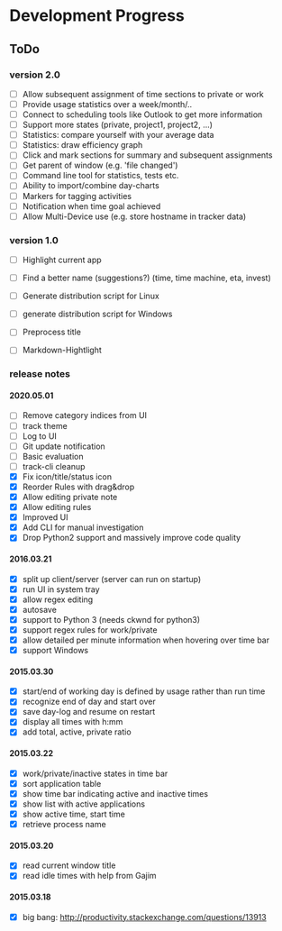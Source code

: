 # Development Progress

## ToDo

### version 2.0
- [ ] Allow subsequent assignment of time sections to private or work
- [ ] Provide usage statistics over a week/month/..
- [ ] Connect to scheduling tools like Outlook to get more information
- [ ] Support more states (private, project1, project2, ...)
- [ ] Statistics: compare yourself with your average data
- [ ] Statistics: draw efficiency graph
- [ ] Click and mark sections for summary and subsequent assignments
- [ ] Get parent of window (e.g. 'file changed')
- [ ] Command line tool for statistics, tests etc.
- [ ] Ability to import/combine day-charts
- [ ] Markers for tagging activities
- [ ] Notification when time goal achieved
- [ ] Allow Multi-Device use (e.g. store hostname in tracker data)

### version 1.0
- [ ] Highlight current app
- [ ] Find a better name (suggestions?) (time, time machine, eta, invest)
- [ ] Generate distribution script for Linux
- [ ] generate distribution script for Windows
- [ ] Preprocess title
- [ ] Markdown-Hightlight


### release notes

#### 2020.05.01
- [ ] Remove category indices from UI
- [ ] track theme
- [ ] Log to UI
- [ ] Git update notification
- [ ] Basic evaluation
- [ ] track-cli cleanup
- [x] Fix icon/title/status icon
- [x] Reorder Rules with drag&drop
- [x] Allow editing private note
- [x] Allow editing rules
- [x] Improved UI
- [x] Add CLI for manual investigation
- [x] Drop Python2 support and massively improve code quality

#### 2016.03.21
- [x] split up client/server (server can run on startup)
- [x] run UI in system tray
- [x] allow regex editing
- [x] autosave
- [x] support to Python 3 (needs ckwnd for python3)
- [x] support regex rules for work/private
- [x] allow detailed per minute information when hovering over time bar
- [x] support Windows

#### 2015.03.30
- [x] start/end of working day is defined by usage rather than run time
- [x] recognize end of day and start over
- [x] save day-log and resume on restart
- [x] display all times with h:mm
- [x] add total, active, private ratio

#### 2015.03.22
- [x] work/private/inactive states in time bar
- [x] sort application table
- [x] show time bar indicating active and inactive times
- [x] show list with active applications
- [x] show active time, start time
- [x] retrieve process name

#### 2015.03.20
- [x] read current window title
- [x] read idle times with help from Gajim

#### 2015.03.18
- [X] big bang: http://productivity.stackexchange.com/questions/13913

